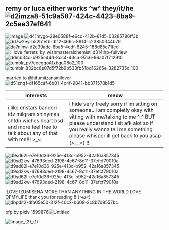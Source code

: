 ## remy or luca either works ^w^ they/it/he ![d2imza8-51c9a587-424c-4423-8ba9-2c5ee37ef641](https://github.com/izumisenalover/izumisenalover/assets/129478709/8c0f9769-1586-4ab9-9620-ea86a14f5a3f)

![image](https://github.com/izumisenalover/izumisenalover/assets/129478709/5a2bc6ca-b720-41f3-a62b-40fdb8a7f4a4) ![d41mygo-28e0588f-e6cd-412b-81d5-03285786ff3b](https://github.com/izumisenalover/izumisenalover/assets/129478709/8d9b2703-3930-4281-a81b-34572afb694d)
![dd7w2ey-b52b1efb-df12-466c-8914-c23850344b79](https://github.com/izumisenalover/izumisenalover/assets/129478709/0e140a8d-0ca5-47e1-a238-d0baf86c2b15) ![da7njhw-d2e39adc-8ba5-4cdf-8245-188d85c71fed](https://github.com/izumisenalover/izumisenalover/assets/129478709/028f423a-f95f-4a96-afdd-c08a974ed612) ![i_love_ferrets_by_wishmasteralchemist_d314ihp-fullview](https://github.com/izumisenalover/izumisenalover/assets/129478709/2a0de3db-9bf8-4ae1-b5ad-d63df3700732) ![ddmb34q-b925c44d-8cc4-43ca-97c6-96a07f712910](https://github.com/izumisenalover/izumisenalover/assets/129478709/7e499c28-dc19-425c-91ed-b816d14da015) ![tumblr_pv7eeegqoA1xbgu08o2_100](https://github.com/izumisenalover/izumisenalover/assets/129478709/98baa252-cfe3-41b8-ad9e-833044943d0e)
![tumblr_832bc6e07d5f72b9b533fb51bd16265e_3282735c_100](https://github.com/izumisenalover/izumisenalover/assets/129478709/6978727a-dca3-4194-b34e-92c0299396d8)







married to @hifumiizanamilover ![d51znq1-df165caf-6b01-4c4f-9841-bb371578b1d5](https://github.com/izumisenalover/izumisenalover/assets/129478709/9f5b2a90-0dd7-4754-b0e0-a8a8d65839ef)


| interests    | meow |
| ----------- | ----------- | 
|i like enstars bandori idv milgram shinymas shtdn wiches heart bsd and more feel free to talk about any of that with me!!! >_< | i hide very freely sorry if im sitting on someone.. i am completly okay with sitting with me/talking to me ^_^ BUT please understand i sit afk alot so if you really wanna tell me something please whisper ill get back to you asap (>﹏<) !! |


![d9sd62l-e7e10d36-925e-413c-b952-42a16a857345](https://github.com/izumisenalover/izumisenalover/assets/129478709/6021bfdc-4c94-4b76-95aa-fec223c819b1)
![d9sd2kw-47693ded-2198-4c67-8d11-37efcf79010a](https://github.com/izumisenalover/izumisenalover/assets/129478709/8802c263-1bae-4367-b2da-39177674ccf8)![d9sd62l-e7e10d36-925e-413c-b952-42a16a857345](https://github.com/izumisenalover/izumisenalover/assets/129478709/6021bfdc-4c94-4b76-95aa-fec223c819b1)
![d9sd2kw-47693ded-2198-4c67-8d11-37efcf79010a](https://github.com/izumisenalover/izumisenalover/assets/129478709/8802c263-1bae-4367-b2da-39177674ccf8)![d9sd62l-e7e10d36-925e-413c-b952-42a16a857345](https://github.com/izumisenalover/izumisenalover/assets/129478709/6021bfdc-4c94-4b76-95aa-fec223c819b1)
![d9sd2kw-47693ded-2198-4c67-8d11-37efcf79010a](https://github.com/izumisenalover/izumisenalover/assets/129478709/8802c263-1bae-4367-b2da-39177674ccf8)

ILOVE IZUMISENA MORE THAN ANYTHING IN THE WORLD LOVE OFMYLIFE thank you for reading !! (>ω<)
![dbpdit2-dfa05e50-312f-40c2-b609-2c8b7d9557bc](https://github.com/izumisenalover/izumisenalover/assets/129478709/0bef4345-d283-430f-8b01-945becd9f137)



pfp by pixiv 1599876![Untitled](https://github.com/izumisenalover/izumisenalover/assets/129478709/78fa63af-97ac-4108-94e4-62c036e1d431)

![Image_(3)_(1)](https://github.com/izumisenalover/izumisenalover/assets/129478709/08d7b7f0-17f7-48c7-be92-60e3a9b05dd0)

